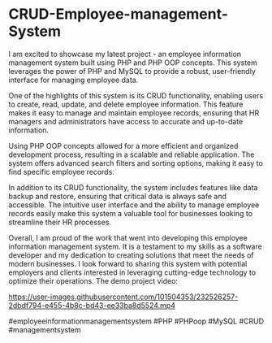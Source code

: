 # CRUD-Employee-management-System
I am excited to showcase my latest project - an employee information management system built using PHP and PHP OOP concepts. This system leverages the power of PHP and MySQL to provide a robust, user-friendly interface for managing employee data.

One of the highlights of this system is its CRUD functionality, enabling users to create, read, update, and delete employee information. This feature makes it easy to manage and maintain employee records, ensuring that HR managers and administrators have access to accurate and up-to-date information.

Using PHP OOP concepts allowed for a more efficient and organized development process, resulting in a scalable and reliable application. The system offers advanced search filters and sorting options, making it easy to find specific employee records.

In addition to its CRUD functionality, the system includes features like data backup and restore, ensuring that critical data is always safe and accessible. The intuitive user interface and the ability to manage employee records easily make this system a valuable tool for businesses looking to streamline their HR processes.

Overall, I am proud of the work that went into developing this employee information management system. It is a testament to my skills as a software developer and my dedication to creating solutions that meet the needs of modern businesses. I look forward to sharing this system with potential employers and clients interested in leveraging cutting-edge technology to optimize their operations.
The demo project video:

https://user-images.githubusercontent.com/101504353/232526257-2dbdf794-e455-4b8c-bd43-ee33ba8d5524.mp4



#employeeinformationmanagementsystem #PHP #PHPoop #MySQL #CRUD #managementsystem
